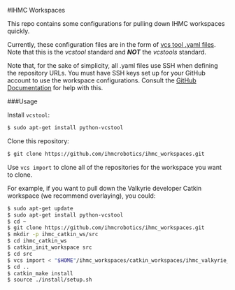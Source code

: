 #IHMC Workspaces

This repo contains some configurations for pulling down IHMC workspaces quickly.

Currently, these configuration files are in the form of [vcs tool .yaml files](https://github.com/dirk-thomas/vcstool). Note that this is the *vcstool* standard and ***NOT*** the *vcstools* standard.

Note that, for the sake of simplicity, all .yaml files use SSH when defining the repository URLs. You must have SSH keys set up for your GitHub account to use the workspace configurations. Consult the [GitHub Documentation](https://help.github.com/categories/ssh/) for help with this.

###Usage

Install `vcstool`:

```bash
$ sudo apt-get install python-vcstool
```

Clone this repository:

```bash
$ git clone https://github.com/ihmcrobotics/ihmc_workspaces.git
```

Use `vcs import` to clone all of the repositories for the workspace you want to clone.

For example, if you want to pull down the Valkyrie developer Catkin workspace (we recommend overlaying), you could:

```bash
$ sudo apt-get update
$ sudo apt-get install python-vcstool
$ cd ~
$ git clone https://github.com/ihmcrobotics/ihmc_workspaces.git
$ mkdir -p ihmc_catkin_ws/src
$ cd ihmc_catkin_ws
$ catkin_init_workspace src
$ cd src
$ vcs import < "$HOME"/ihmc_workspaces/catkin_workspaces/ihmc_valkyrie_developer_workspace.yaml
$ cd ..
$ catkin_make install
$ source ./install/setup.sh
```

